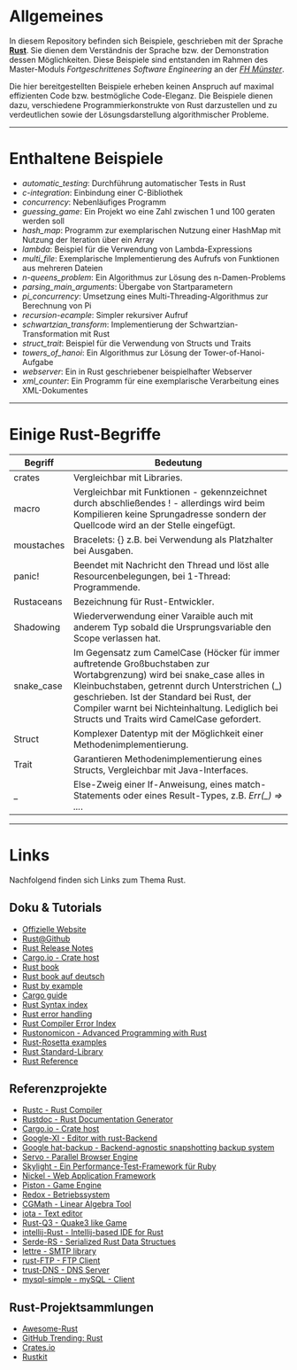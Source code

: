 # Allgemeines
In diesem Repository befinden sich Beispiele, geschrieben mit der Sprache **[Rust](https://www.rust-lang.org/)**. Sie dienen dem Verständnis der Sprache bzw. der Demonstration dessen Möglichkeiten. Diese Beispiele sind entstanden im Rahmen des Master-Moduls *Fortgeschrittenes Software Engineering* an der *[FH Münster](https://www.fh-muenster.de/)*.

Die hier bereitgestellten Beispiele erheben keinen Anspruch auf maximal effizienten Code bzw. bestmögliche Code-Eleganz. Die Beispiele dienen dazu, verschiedene Programmierkonstrukte von Rust darzustellen und zu verdeutlichen sowie der Lösungsdarstellung algorithmischer Probleme.

---

# Enthaltene Beispiele

- *automatic_testing*: Durchführung automatischer Tests in Rust
- *c-integration*: Einbindung einer C-Bibliothek
- *concurrency*: Nebenläufiges Programm
- *guessing_game*: Ein Projekt wo eine Zahl zwischen 1 und 100 geraten werden soll
- *hash_map*: Programm zur exemplarischen Nutzung einer HashMap mit Nutzung der Iteration über ein Array
- *lambda*: Beispiel für die Verwendung von Lambda-Expressions
- *multi_file*: Exemplarische Implementierung des Aufrufs von Funktionen aus mehreren Dateien
- *n-queens_problem*: Ein Algorithmus zur Lösung des n-Damen-Problems
- *parsing_main_arguments*: Übergabe von Startparametern
- *pi_concurrency*: Umsetzung eines Multi-Threading-Algorithmus zur Berechnung von Pi
- *recursion-ecample*: Simpler rekursiver Aufruf
- *schwartzian_transform*: Implementierung der Schwartzian-Transformation mit Rust
- *struct_trait*: Beispiel für die Verwendung von Structs und Traits
- *towers_of_hanoi*: Ein Algorithmus zur Lösung der Tower-of-Hanoi-Aufgabe
- *webserver*: Ein in Rust geschriebener beispielhafter Webserver
- *xml_counter*: Ein Programm für eine exemplarische Verarbeitung eines XML-Dokumentes

---

# Einige Rust-Begriffe

| Begriff | Bedeutung |
| ---|---|
| crates | Vergleichbar mit Libraries. |
| macro | Vergleichbar mit Funktionen - gekennzeichnet durch abschließendes ! - allerdings wird beim Kompilieren keine Sprungadresse sondern der Quellcode wird an der Stelle eingefügt. |
| moustaches | Bracelets: {} z.B. bei Verwendung als Platzhalter bei Ausgaben. |
| panic! | Beendet mit Nachricht den Thread und löst alle Resourcenbelegungen, bei 1-Thread: Programmende. |
| Rustaceans | Bezeichnung für Rust-Entwickler. |
| Shadowing | Wiederverwendung einer Varaible auch mit anderem Typ sobald die Ursprungsvariable den Scope verlassen hat. |
| snake_case | Im Gegensatz zum CamelCase (Höcker für immer auftretende Großbuchstaben zur Wortabgrenzung) wird bei snake_case alles in Kleinbuchstaben, getrennt durch Unterstrichen (_) geschrieben. Ist der Standard bei Rust, der Compiler warnt bei Nichteinhaltung. Lediglich bei Structs und Traits wird CamelCase gefordert. |
| Struct | Komplexer Datentyp mit der Möglichkeit einer Methodenimplementierung. |
| Trait | Garantieren Methodenimplementierung eines Structs, Vergleichbar mit Java-Interfaces. |
| _ | Else-Zweig einer If-Anweisung, eines match-Statements oder eines Result-Types, z.B. *Err(_) => ...*. |

---

# Links

Nachfolgend finden sich Links zum Thema Rust.

## Doku & Tutorials

- [Offizielle Website](https://www.rust-lang.org/)
- [Rust@Github](https://github.com/rust-lang/rust)
- [Rust Release Notes](https://github.com/rust-lang/rust/blob/stable/RELEASES.md)
- [Cargo.io - Crate host](https://crates.io/)
- [Rust book](https://doc.rust-lang.org/book/)
- [Rust book auf deutsch](https://rust-lang-de.github.io/rustbook-de/index.html)
- [Rust by example](http://rustbyexample.com/)
- [Cargo guide](http://doc.crates.io/guide.html)
- [Rust Syntax index](https://doc.rust-lang.org/book/syntax-index.html)
- [Rust error handling](http://blog.burntsushi.net/rust-error-handling/)
- [Rust Compiler Error Index](https://doc.rust-lang.org/error-index.html)
- [Rustonomicon - Advanced Programming with Rust](https://doc.rust-lang.org/nomicon/)
- [Rust-Rosetta examples](https://github.com/Hoverbear/rust-rosetta/tree/master/src)
- [Rust Standard-Library](https://doc.rust-lang.org/std/)
- [Rust Reference](https://doc.rust-lang.org/reference.html)

## Referenzprojekte

- [Rustc - Rust Compiler](https://manishearth.github.io/rust-internals-docs/rustc/)
- [Rustdoc - Rust Documentation Generator](https://manishearth.github.io/rust-internals-docs/rustdoc/index.html)
- [Cargo.io - Crate host](https://crates.io/)
- [Google-XI - Editor with rust-Backend](https://github.com/google/xi-editor)
- [Google hat-backup - Backend-agnostic snapshotting backup system](https://github.com/google/hat-backup)
- [Servo - Parallel Browser Engine](https://servo.org/)
- [Skylight - Ein Performance-Test-Framework für Ruby](https://www.skylight.io/)
- [Nickel - Web Application Framework](http://nickel.rs/)
- [Piston - Game Engine](https://github.com/PistonDevelopers/piston)
- [Redox - Betriebssystem](https://github.com/redox-os/redox)
- [CGMath - Linear Algebra Tool](https://github.com/bjz/cgmath)
- [iota - Text editor](https://github.com/gchp/iota)
- [Rust-Q3 - Quake3 like Game](https://github.com/jeaye/q3)
- [intellij-Rust - Intellij-based IDE for Rust](https://github.com/intellij-rust/intellij-rust)
- [Serde-RS - Serialized Rust Data Structues](https://github.com/serde-rs/serde)
- [lettre - SMTP library](https://github.com/lettre/lettre)
- [rust-FTP - FTP Client](https://github.com/mattnenterprise/rust-ftp)
- [trust-DNS - DNS Server](https://github.com/bluejekyll/trust-dns)
- [mysql-simple - mySQL - Client](https://github.com/blackbeam/rust-mysql-simple)

## Rust-Projektsammlungen

- [Awesome-Rust](https://github.com/kud1ing/awesome-rust)
- [GitHub Trending: Rust](https://github.com/trending/rust)
- [Crates.io](https://crates.io/)
- [Rustkit](http://rustkit.io/)
